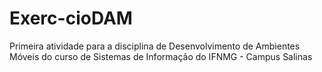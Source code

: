 # Exerc-cioDAM
Primeira atividade para a disciplina de Desenvolvimento de Ambientes Móveis do curso de Sistemas de Informação do IFNMG - Campus Salinas
